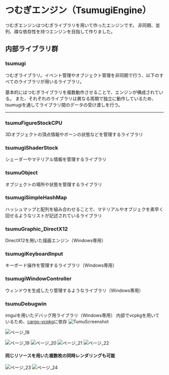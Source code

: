 # つむぎエンジン（TsumugiEngine）
つむぎエンジンはつむぎライブラリを用いて作ったエンジンです。
非同期、並列、疎な依存性を持つエンジンを目指して作りました。
## 内部ライブラリ群
### tsumugi
つむぎライブラリ。イベント管理やオブジェクト管理を非同期で行う、以下のすべてのライブラリが用いるライブラリ。

基本的にはつむぎライブラリを複数動作させることで、エンジンが構成されている。
また、それぞれのライブラリは異なる周期で独立に動作しているため、tsumugiを通してライブラリ間のデータの受け渡しを行う。
***


### tsumuFigureStockCPU
3Dオブジェクトの頂点情報やボーンの状態などを管理するライブラリ
### tsumugiShaderStock
シェーダーやマテリアル情報を管理するライブラリ
### tsumuObject
オブジェクトの場所や状態を管理するライブラリ
### tsumugiSimpleHashMap
ハッシュマップと配列を組み合わせることで、マテリアルやオブジェクを素早く回せるようなリストが記述されているライブラリ
### tsumuGraphic_DirectX12
DirectX12を用いた描画エンジン（Windows専用）
### tsumugiKeyboardInput
キーボード操作を管理するライブラリ（Windows専用）
### tsumugiWindowController
ウィンドウを生成したり管理するようなライブラリ（Windows専用）
### tsumuDebugwin
imguiを用いたデバッグ用ライブラリ（Windows専用）
内部でvcpkgを用いているため、[cargo-vcpkg](https://crates.io/crates/cargo-vcpkg "cargo-vcpkg")に依存
![TumuScreenshot](https://user-images.githubusercontent.com/43674314/208431873-b2db91d0-07bd-460e-b483-75030d12a6c6.png)

![ページ_18](https://user-images.githubusercontent.com/43674314/223162347-c51cd7bf-66c2-432f-932f-b2ea1fda4718.png)

![ページ_19](https://user-images.githubusercontent.com/43674314/223162355-d1108f5a-8578-479a-90ac-415143cfdf74.png)
![ページ_20](https://user-images.githubusercontent.com/43674314/223162366-4110a19a-0273-43ff-8b9f-04eff662a1a2.png)
![ページ_21](https://user-images.githubusercontent.com/43674314/223162378-00c2347e-a929-4c17-970a-da9398aa3384.png)
![ページ_22](https://user-images.githubusercontent.com/43674314/223162391-2c0a7d67-2de3-43b3-9785-68cb2d00f415.png)

#### 同じリソースを用いた複数枚の同時レンダリングも可能
![ページ_23](https://github.com/snamas/TsumugiEngine/assets/43674314/e66ed779-5718-463b-a390-e333888f2007)
![ページ_24](https://github.com/snamas/TsumugiEngine/assets/43674314/a2d0af31-3150-41c1-9982-d4ab7a7a3616)
